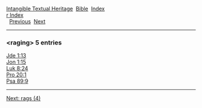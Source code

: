 [Intangible Textual Heritage](../../index)  [Bible](../index) 
[Index](index)   
[r Index](_r_)  
  [Previous](c09098)  [Next](c09100) 

------------------------------------------------------------------------

### &lt;raging&gt; 5 entries

[Jde 1:13](../kjv/jde001.htm#013)  
[Jon 1:15](../kjv/jon001.htm#015)  
[Luk 8:24](../kjv/luk008.htm#024)  
[Pro 20:1](../kjv/pro020.htm#001)  
[Psa 89:9](../kjv/psa089.htm#009)  

------------------------------------------------------------------------

[Next: rags (4)](c09100)
